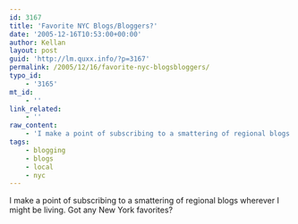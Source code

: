 ```yaml
---
id: 3167
title: 'Favorite NYC Blogs/Bloggers?'
date: '2005-12-16T10:53:00+00:00'
author: Kellan
layout: post
guid: 'http://lm.quxx.info/?p=3167'
permalink: /2005/12/16/favorite-nyc-blogsbloggers/
typo_id:
    - '3165'
mt_id:
    - ''
link_related:
    - ''
raw_content:
    - 'I make a point of subscribing to a smattering of regional blogs wherever I might be living.  Got any New York favorites?'
tags:
    - blogging
    - blogs
    - local
    - nyc
---
```


I make a point of subscribing to a smattering of regional blogs wherever I might be living. Got any New York favorites?